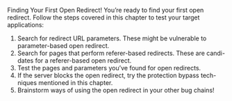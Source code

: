 Finding Your First Open Redirect!
You’re ready to find your first open redirect. Follow the steps covered in this
chapter to test your target applications:
1. Search for redirect URL parameters. These might be vulnerable to
parameter-based open redirect.
2. Search for pages that perform referer-based redirects. These are candi-
dates for a referer-based open redirect.
3. Test the pages and parameters you’ve found for open redirects.
4. If the server blocks the open redirect, try the protection bypass tech-
niques mentioned in this chapter.
5. Brainstorm ways of using the open redirect in your other bug chains!